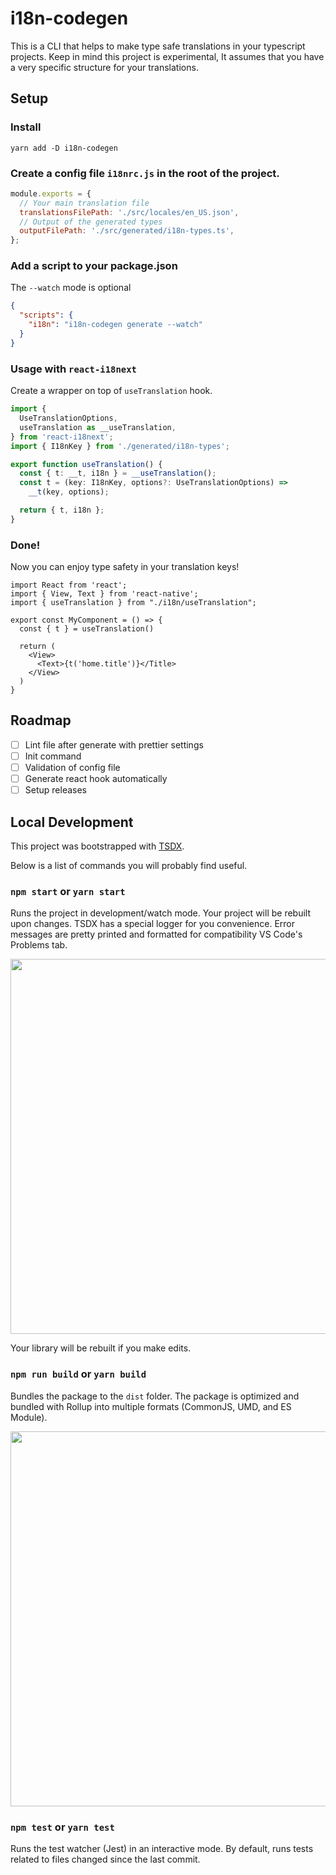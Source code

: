 # i18n-codegen

This is a CLI that helps to make type safe translations in your typescript projects.
Keep in mind this project is experimental, It assumes that you have a very specific structure for your translations.

## Setup

### Install

```
yarn add -D i18n-codegen
```

### Create a config file `i18nrc.js` in the root of the project.

```js
module.exports = {
  // Your main translation file
  translationsFilePath: './src/locales/en_US.json',
  // Output of the generated types
  outputFilePath: './src/generated/i18n-types.ts',
};
```

### Add a script to your package.json

The `--watch` mode is optional

```json
{
  "scripts": {
    "i18n": "i18n-codegen generate --watch"
  }
}
```

### Usage with `react-i18next`

Create a wrapper on top of `useTranslation` hook.

```ts
import {
  UseTranslationOptions,
  useTranslation as __useTranslation,
} from 'react-i18next';
import { I18nKey } from './generated/i18n-types';

export function useTranslation() {
  const { t: __t, i18n } = __useTranslation();
  const t = (key: I18nKey, options?: UseTranslationOptions) =>
    __t(key, options);

  return { t, i18n };
}
```

### Done!

Now you can enjoy type safety in your translation keys!

```tsx
import React from 'react';
import { View, Text } from 'react-native';
import { useTranslation } from "./i18n/useTranslation";

export const MyComponent = () => {
  const { t } = useTranslation()

  return (
    <View>
      <Text>{t('home.title')}</Title>
    </View>
  )
}
```

## Roadmap

- [ ] Lint file after generate with prettier settings
- [ ] Init command
- [ ] Validation of config file
- [ ] Generate react hook automatically
- [ ] Setup releases

## Local Development

This project was bootstrapped with [TSDX](https://github.com/jaredpalmer/tsdx).

Below is a list of commands you will probably find useful.

### `npm start` or `yarn start`

Runs the project in development/watch mode. Your project will be rebuilt upon changes. TSDX has a special logger for you convenience. Error messages are pretty printed and formatted for compatibility VS Code's Problems tab.

<img src="https://user-images.githubusercontent.com/4060187/52168303-574d3a00-26f6-11e9-9f3b-71dbec9ebfcb.gif" width="600" />

Your library will be rebuilt if you make edits.

### `npm run build` or `yarn build`

Bundles the package to the `dist` folder.
The package is optimized and bundled with Rollup into multiple formats (CommonJS, UMD, and ES Module).

<img src="https://user-images.githubusercontent.com/4060187/52168322-a98e5b00-26f6-11e9-8cf6-222d716b75ef.gif" width="600" />

### `npm test` or `yarn test`

Runs the test watcher (Jest) in an interactive mode.
By default, runs tests related to files changed since the last commit.
